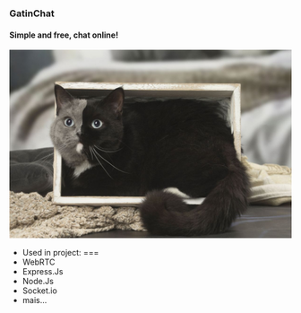 ### GatinChat
#### Simple and free, chat online!
![EmbedImageHere XD](assets/md/center.png)

- Used in project:
===
- WebRTC
- Express.Js
- Node.Js
- Socket.io
- mais...
